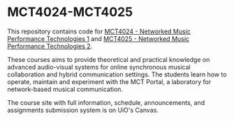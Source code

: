 # MCT4024-MCT4025

This repository contains code for [MCT4024 - Networked Music Performance Technologies 1](https://www.uio.no/studier/emner/hf/imv/MCT4024/index.html) and [MCT4025 - Networked Music Performance Technologies 2](https://www.uio.no/studier/emner/hf/imv/MCT4025/index.html). 

These courses aims to provide theoretical and practical knowledge on advanced audio-visual systems for online synchronous musical collaboration and hybrid communication settings. The students learn how to operate, maintain and experiment with the MCT Portal, a laboratory for network-based musical communication.

The course site with full information, schedule, announcements, and assignments submission system is on UiO's Canvas.
